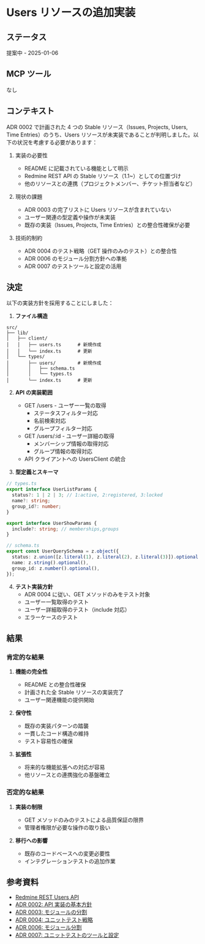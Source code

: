 # Users リソースの追加実装

## ステータス

提案中 - 2025-01-06

## MCP ツール

なし

## コンテキスト

ADR 0002 で計画された 4 つの Stable リソース（Issues, Projects, Users, Time Entries）のうち、Users リソースが未実装であることが判明しました。以下の状況を考慮する必要があります：

1. 実装の必要性

   - README に記載されている機能として明示
   - Redmine REST API の Stable リソース（1.1~）としての位置づけ
   - 他のリソースとの連携（プロジェクトメンバー、チケット担当者など）

2. 現状の課題

   - ADR 0003 の完了リストに Users リソースが含まれていない
   - ユーザー関連の型定義や操作が未実装
   - 既存の実装（Issues, Projects, Time Entries）との整合性確保が必要

3. 技術的制約
   - ADR 0004 のテスト戦略（GET 操作のみのテスト）との整合性
   - ADR 0006 のモジュール分割方針への準拠
   - ADR 0007 のテストツールと設定の活用

## 決定

以下の実装方針を採用することにしました：

1. **ファイル構造**

```
src/
├── lib/
│   ├── client/
│   │   ├── users.ts      # 新規作成
│   │   └── index.ts      # 更新
│   └── types/
│       ├── users/        # 新規作成
│       │   ├── schema.ts
│       │   └── types.ts
│       └── index.ts      # 更新
```

2. **API の実装範囲**

   - GET /users - ユーザー一覧の取得
     - ステータスフィルター対応
     - 名前検索対応
     - グループフィルター対応
   - GET /users/:id - ユーザー詳細の取得
     - メンバーシップ情報の取得対応
     - グループ情報の取得対応
   - API クライアントへの UsersClient の統合

3. **型定義とスキーマ**

```typescript
// types.ts
export interface UserListParams {
  status?: 1 | 2 | 3; // 1:active, 2:registered, 3:locked
  name?: string;
  group_id?: number;
}

export interface UserShowParams {
  include?: string; // memberships,groups
}

// schema.ts
export const UserQuerySchema = z.object({
  status: z.union([z.literal(1), z.literal(2), z.literal(3)]).optional(),
  name: z.string().optional(),
  group_id: z.number().optional(),
});
```

4. **テスト実装方針**
   - ADR 0004 に従い、GET メソッドのみをテスト対象
   - ユーザー一覧取得のテスト
   - ユーザー詳細取得のテスト（include 対応）
   - エラーケースのテスト

## 結果

### 肯定的な結果

1. **機能の完全性**

   - README との整合性確保
   - 計画された全 Stable リソースの実装完了
   - ユーザー関連機能の提供開始

2. **保守性**

   - 既存の実装パターンの踏襲
   - 一貫したコード構造の維持
   - テスト容易性の確保

3. **拡張性**
   - 将来的な機能拡張への対応が容易
   - 他リソースとの連携強化の基盤確立

### 否定的な結果

1. **実装の制限**

   - GET メソッドのみのテストによる品質保証の限界
   - 管理者権限が必要な操作の取り扱い

2. **移行への影響**
   - 既存のコードベースへの変更必要性
   - インテグレーションテストの追加作業

## 参考資料

- [Redmine REST Users API](https://www.redmine.org/projects/redmine/wiki/Rest_Users)
- [ADR 0002: API 実装の基本方針](./0002-api-implementation.md)
- [ADR 0003: モジュールの分割](./0003-separate-modules.md)
- [ADR 0004: ユニットテスト戦略](./0004-unit-testing-strategy.md)
- [ADR 0006: モジュール分割](./0006-separate-client-and-types.md)
- [ADR 0007: ユニットテストのツールと設定](./0007-unit-testing-tools-and-configs.md)
